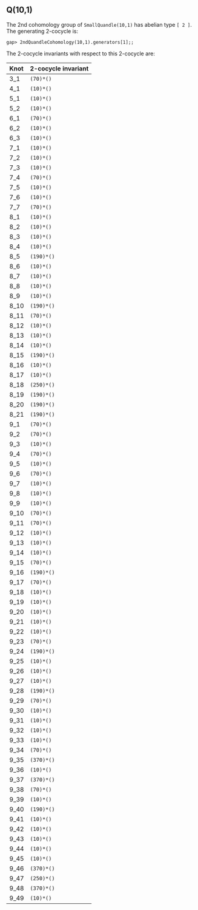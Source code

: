 ## Q(10,1) ##

The 2nd cohomology group of `SmallQuandle(10,1)` has abelian type `[ 2 ]`. The generating 2-cocycle is:

```
gap> 2ndQuandleCohomology(10,1).generators[1];;
```

The 2-cocycle invariants with respect to this 2-cocycle are:

|Knot | 2-cocycle invariant |
|:----|:--------------------|
|3\_1|`(70)*()`|
|4\_1|`(10)*()`|
|5\_1|`(10)*()`|
|5\_2|`(10)*()`|
|6\_1|`(70)*()`|
|6\_2|`(10)*()`|
|6\_3|`(10)*()`|
|7\_1|`(10)*()`|
|7\_2|`(10)*()`|
|7\_3|`(10)*()`|
|7\_4|`(70)*()`|
|7\_5|`(10)*()`|
|7\_6|`(10)*()`|
|7\_7|`(70)*()`|
|8\_1|`(10)*()`|
|8\_2|`(10)*()`|
|8\_3|`(10)*()`|
|8\_4|`(10)*()`|
|8\_5|`(190)*()`|
|8\_6|`(10)*()`|
|8\_7|`(10)*()`|
|8\_8|`(10)*()`|
|8\_9|`(10)*()`|
|8\_10|`(190)*()`|
|8\_11|`(70)*()`|
|8\_12|`(10)*()`|
|8\_13|`(10)*()`|
|8\_14|`(10)*()`|
|8\_15|`(190)*()`|
|8\_16|`(10)*()`|
|8\_17|`(10)*()`|
|8\_18|`(250)*()`|
|8\_19|`(190)*()`|
|8\_20|`(190)*()`|
|8\_21|`(190)*()`|
|9\_1|`(70)*()`|
|9\_2|`(70)*()`|
|9\_3|`(10)*()`|
|9\_4|`(70)*()`|
|9\_5|`(10)*()`|
|9\_6|`(70)*()`|
|9\_7|`(10)*()`|
|9\_8|`(10)*()`|
|9\_9|`(10)*()`|
|9\_10|`(70)*()`|
|9\_11|`(70)*()`|
|9\_12|`(10)*()`|
|9\_13|`(10)*()`|
|9\_14|`(10)*()`|
|9\_15|`(70)*()`|
|9\_16|`(190)*()`|
|9\_17|`(70)*()`|
|9\_18|`(10)*()`|
|9\_19|`(10)*()`|
|9\_20|`(10)*()`|
|9\_21|`(10)*()`|
|9\_22|`(10)*()`|
|9\_23|`(70)*()`|
|9\_24|`(190)*()`|
|9\_25|`(10)*()`|
|9\_26|`(10)*()`|
|9\_27|`(10)*()`|
|9\_28|`(190)*()`|
|9\_29|`(70)*()`|
|9\_30|`(10)*()`|
|9\_31|`(10)*()`|
|9\_32|`(10)*()`|
|9\_33|`(10)*()`|
|9\_34|`(70)*()`|
|9\_35|`(370)*()`|
|9\_36|`(10)*()`|
|9\_37|`(370)*()`|
|9\_38|`(70)*()`|
|9\_39|`(10)*()`|
|9\_40|`(190)*()`|
|9\_41|`(10)*()`|
|9\_42|`(10)*()`|
|9\_43|`(10)*()`|
|9\_44|`(10)*()`|
|9\_45|`(10)*()`|
|9\_46|`(370)*()`|
|9\_47|`(250)*()`|
|9\_48|`(370)*()`|
|9\_49|`(10)*()`|
